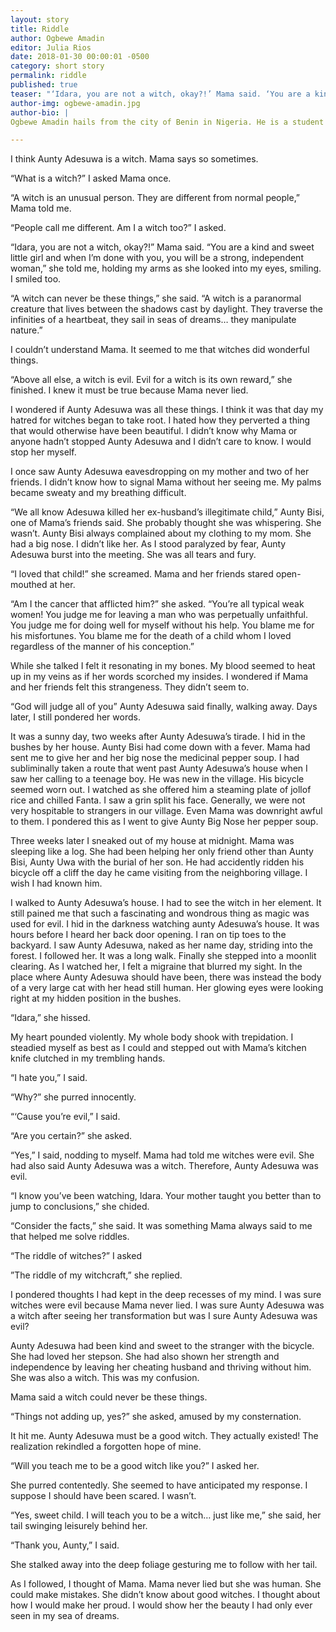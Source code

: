 ```yaml
---
layout: story
title: Riddle
author: Ogbewe Amadin
editor: Julia Rios
date: 2018-01-30 00:00:01 -0500
category: short story
permalink: riddle
published: true
teaser: "‘Idara, you are not a witch, okay?!’ Mama said. ‘You are a kind and sweet little girl and when I’m done with you, you will be a strong, independent woman,’ she told me."
author-img: ogbewe-amadin.jpg
author-bio: |
Ogbewe Amadin hails from the city of Benin in Nigeria. He is a student of Chemistry at the University of Benin. He is a lover of epic fantasy, sarcasm, sitcoms, and sci fi.

---
```


I think Aunty Adesuwa is a witch. Mama says so sometimes.

“What is a witch?” I asked Mama once.

“A witch is an unusual person. They are different from normal people,” Mama told me.

“People call me different. Am I a witch too?” I asked.

“Idara, you are not a witch, okay?!” Mama said. “You are a kind and sweet little girl and when I’m done with you, you will be a strong, independent woman,” she told me, holding my arms as she looked into my eyes, smiling. I smiled too.

“A witch can never be these things,” she said. “A witch is a paranormal creature that lives between the shadows cast by daylight. They traverse the infinities of a heartbeat, they sail in seas of dreams… they manipulate nature.”

I couldn’t understand Mama. It seemed to me that witches did wonderful things.

“Above all else, a witch is evil. Evil for a witch is its own reward,” she finished. I knew it must be true because Mama never lied.

I wondered if Aunty Adesuwa was all these things. I think it was that day my hatred for witches began to take root. I hated how they perverted a thing that would otherwise have been beautiful. I didn’t know why Mama or anyone hadn’t stopped Aunty Adesuwa and I didn’t care to know. I would stop her myself.

I once saw Aunty Adesuwa eavesdropping on my mother and two of her friends. I didn’t know how to signal Mama without her seeing me. My palms became sweaty and my breathing difficult.

“We all know Adesuwa killed her ex-husband’s illegitimate child,” Aunty Bisi, one of Mama’s friends said. She probably thought she was whispering. She wasn’t. Aunty Bisi always complained about my clothing to my mom. She had a big nose. I didn’t like her. As I stood paralyzed by fear, Aunty Adesuwa burst into the meeting. She was all tears and fury.

“I loved that child!” she screamed. Mama and her friends stared open-mouthed at her.

“Am I the cancer that afflicted him?” she asked. “You’re all typical weak women! You judge me for leaving a man who was perpetually unfaithful. You judge me for doing well for myself without his help. You blame me for his misfortunes. You blame me for the death of a child whom I loved regardless of the manner of his conception.”

While she talked I felt it resonating in my bones. My blood seemed to heat up in my veins as if her words scorched my insides. I wondered if Mama and her friends felt this strangeness. They didn’t seem to.

“God will judge all of you” Aunty Adesuwa said finally, walking away. Days later, I still pondered her words.

It was a sunny day, two weeks after Aunty Adesuwa’s tirade. I hid in the bushes by her house. Aunty Bisi had come down with a fever. Mama had sent me to give her and her big nose the medicinal pepper soup. I had subliminally taken a route that went past Aunty Adesuwa’s house when I saw her calling to a teenage boy. He was new in the village. His bicycle seemed worn out. I watched as she offered him a steaming plate of jollof rice and chilled Fanta. I saw a grin split his face. Generally, we were not very hospitable to strangers in our village. Even Mama was downright awful to them. I pondered this as I went to give Aunty Big Nose her pepper soup.

Three weeks later I sneaked out of my house at midnight. Mama was sleeping like a log. She had been helping her only friend other than Aunty Bisi, Aunty Uwa with the burial of her son. He had accidently ridden his bicycle off a cliff the day he came visiting from the neighboring village. I wish I had known him.

I walked to Aunty Adesuwa’s house. I had to see the witch in her element. It still pained me that such a fascinating and wondrous thing as magic was used for evil. I hid in the darkness watching aunty Adesuwa’s house. It was hours before I heard her back door opening. I ran on tip toes to the backyard. I saw Aunty Adesuwa, naked as her name day, striding into the forest. I followed her. It was a long walk. Finally she stepped into a moonlit clearing. As I watched her, I felt a migraine that blurred my sight. In the place where Aunty Adesuwa should have been, there was instead the body of a very large cat with her head still human. Her glowing eyes were looking right at my hidden position in the bushes.

“Idara,” she hissed.

My heart pounded violently. My whole body shook with trepidation. I steadied myself as best as I could and stepped out with Mama’s kitchen knife clutched in my trembling hands.

“I hate you,” I said.

“Why?” she purred innocently.

“‘Cause you’re evil,” I said.

“Are you certain?” she asked.

“Yes,” I said, nodding to myself. Mama had told me witches were evil. She had also said Aunty Adesuwa was a witch. Therefore, Aunty Adesuwa was evil.

“I know you’ve been watching, Idara. Your mother taught you better than to jump to conclusions,” she chided.

“Consider the facts,” she said. It was something Mama always said to me that helped me solve riddles.

“The riddle of witches?” I asked

”The riddle of my witchcraft,” she replied.

I pondered thoughts I had kept in the deep recesses of my mind. I was sure witches were evil because Mama never lied. I was sure Aunty Adesuwa was a witch after seeing her transformation but was I sure Aunty Adesuwa was evil?

Aunty Adesuwa had been kind and sweet to the stranger with the bicycle. She had loved her stepson. She had also shown her strength and independence by leaving her cheating husband and thriving without him. She was also a witch. This was my confusion.

Mama said a witch could never be these things.

“Things not adding up, yes?” she asked, amused by my consternation.

It hit me. Aunty Adesuwa must be a good witch. They actually existed! The realization rekindled a forgotten hope of mine.

“Will you teach me to be a good witch like you?” I asked her.

She purred contentedly. She seemed to have anticipated my response. I suppose I should have been scared. I wasn’t.

“Yes, sweet child. I will teach you to be a witch… just like me,” she said, her tail swinging leisurely behind her.

“Thank you, Aunty,” I said.

She stalked away into the deep foliage gesturing me to follow with her tail.

As I followed, I thought of Mama. Mama never lied but she was human. She could make mistakes. She didn’t know about good witches. I thought about how I would make her proud. I would show her the beauty I had only ever seen in my sea of dreams.
